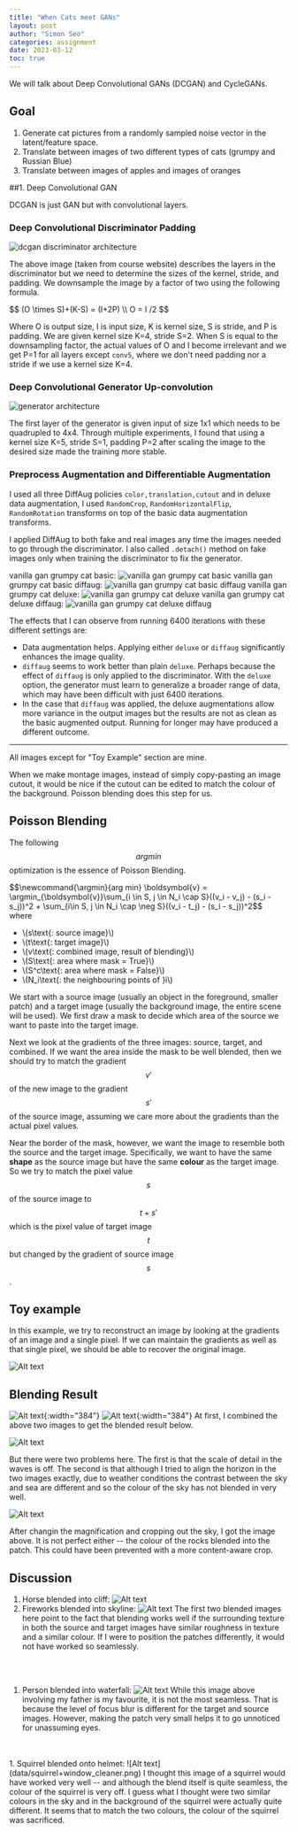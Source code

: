 ```yaml
---
title: "When Cats meet GANs"
layout: post
author: "Simon Seo"
categories: assignment
date: 2023-03-12
toc: true
---
```


We will talk about Deep Convolutional GANs (DCGAN) and CycleGANs. 

## Goal

1. Generate cat pictures from a randomly sampled noise vector in the latent/feature space.
1. Translate between images of two different types of cats (grumpy and Russian Blue)
1. Translate between images of apples and images of oranges

##1. Deep Convolutional GAN

DCGAN is just GAN but with convolutional layers. 

### Deep Convolutional Discriminator Padding
![dcgan discriminator architecture](data/discriminator_architecture.png)

The above image (taken from course website) describes the layers in the discriminator but we need to determine the sizes of the kernel, stride, and padding. We downsample the image by a factor of two using the following formula.

<div>
$$
(O \times S)+(K-S) = (I+2P) \\ 
O = I /2 
$$
</div>

Where O is output size, I is input size, K is kernel size, S is stride, and P is padding. We are given kernel size K=4, stride S=2. When S is equal to the downsampling factor, the actual values of O and I become irrelevant and we get P=1 for all layers except `conv5`, where we don't need padding nor a stride if we use a kernel size K=4.


### Deep Convolutional Generator Up-convolution

![generator architecture](data/DCGAN%20generator_architecture.png)

The first layer of the generator is given input of size 1x1 which needs to be quadrupled to 4x4. Through multiple experiments, I found that using a kernel size K=5, stride S=1, padding P=2 after scaling the image to the desired size made the training more stable.

### Preprocess Augmentation and Differentiable Augmentation

I used all three DiffAug policies `color,translation,cutout` and in deluxe data augmentation, I used `RandomCrop`, `RandomHorizontalFlip`, `RandomRotation` transforms on top of the basic data augmentation transforms. 

I applied DiffAug to both fake and real images any time the images needed to go through the discriminator. I also called `.detach()` method on fake images only when training the discriminator to fix the generator.

vanilla gan grumpy cat basic: 
![vanilla gan grumpy cat basic ](data/vanilla%20grumpy%20basic%206400.png) 
vanilla gan grumpy cat basic diffaug:
![vanilla gan grumpy cat basic diffaug](data/vanilla%20grumpy%20basic%20diffaug%206400.png) 
vanilla gan grumpy cat deluxe: 
![vanilla gan grumpy cat deluxe ](data/vanilla%20grumpy%20deluxe%206400.png) 
vanilla gan grumpy cat deluxe diffaug:
![vanilla gan grumpy cat deluxe diffaug](data/vanilla%20grumpy%20deluxe%20diffaug%206400.png)

The effects that I can observe from running 6400 iterations with these different settings are:
- Data augmentation helps. Applying either `deluxe` or `diffaug` significantly enhances the image quality.
- `diffaug` seems to work better than plain `deluxe`. Perhaps because the effect of `diffaug` is only applied to the discriminator. With the `deluxe` option, the generator must learn to generalize a broader range of data, which may have been difficult with just 6400 iterations.
- In the case that `diffaug` was applied, the deluxe augmentations allow more variance in the output images but the results are not as clean as the basic augmented output. Running for longer may have produced a different outcome. 



--- 
All images except for "Toy Example" section are mine.

When we make montage images, instead of simply copy-pasting an image cutout, it would be nice if the cutout can be edited to match the colour of the background. Poisson blending does this step for us.

## Poisson Blending
The following $$argmin$$ optimization is the essence of Poisson Blending.

<div>
$$\newcommand{\argmin}{arg min} \boldsymbol{v} = \argmin_{\boldsymbol{v}}\sum_{i \in S, j \in N_i \cap S}((v_i - v_j) - (s_i - s_j))^2 + \sum_{i\in S, j \in N_i \cap \neg S}((v_i - t_j) - (s_i - s_j))^2$$
</div>
where


- \\(s\text{: source image}\\)
- \\(t\text{: target image}\\)
- \\(v\text{: combined image, result of blending}\\)
- \\(S\text{: area where mask = True}\\)
- \\(S^c\text{: area where mask = False}\\)
- \\(N_i\text{: the neighbouring points of }i\\)

We start with a source image (usually an object in the foreground, smaller patch) and a target image (usually the background image, the entire scene will be used). We first draw a mask to decide which area of the source we want to paste into the target image. 

Next we look at the gradients of the three images: source, target, and combined. If we want the area inside the mask to be well blended, then we should try to match the gradient $$v'$$ of the new image to the gradient $$s'$$ of the source image, assuming we care more about the gradients than the actual pixel values. 

Near the border of the mask, however, we want the image to resemble both the source and the target image. Specifically, we want to have the same **shape** as the source image but have the same **colour** as the target image. So we try to match the pixel value $$s$$ of the source image to $$t + s'$$ which is the pixel value of target image $$t$$ but changed by the gradient of source image $$s$$.

## Toy example
In this example, we try to reconstruct an image by looking at the gradients of an image and a single pixel. If we can maintain the gradients as well as that single pixel, we should be able to recover the original image.

![Alt text](data/toy.png)

## Blending Result
![Alt text](data/jeju_cliff_medium.jpg){:width="384"}
![Alt text](data/dodubong.jpg){:width="384"}
At first, I combined the above two images to get the blended result below.

![Alt text](data/00%20jeju-cliff-lighthouse.png)

But there were two problems here. The first is that the scale of detail in the waves is off. The second is that although I tried to align the horizon in the two images exactly, due to weather conditions the contrast between the sky and sea are different and so the colour of the sky has not blended in very well. 

![Alt text](data/00%20dodubong-jeju_cliff.png)

After changin the magnification and cropping out the sky, I got the image above. It is not perfect either -- the colour of the rocks blended into the patch. This could have been prevented with a more content-aware crop. 

## Discussion
1. Horse blended into cliff:
![Alt text](data/horse+cliff.png)
1. Fireworks blended into skyline:
![Alt text](data/00%20fireworks-abudhabi.png)
The first two blended images here point to the fact that blending works well if the surrounding texture in both the source and target images have similar roughness in texture and a similar colour. If I were to position the patches differently, it would not have worked so seamlessly.
<br>
<br>

1. Person blended into waterfall:
![Alt text](data/00%20father+rain_rock.png)
While this image above involving my father is my favourite, it is not the most seamless. That is because the level of focus blur is different for the target and source images. However, making the patch very small helps it to go unnoticed for unassuming eyes. 
<br>
<br>
1. Squirrel blended onto helmet:
![Alt text](data/squirrel+window_cleaner.png)
I thought this image of a squirrel would have worked very well -- and although the blend itself is quite seamless, the colour of the squirrel is very off. I guess what I thought were two similar colours in the sky and in the background of the squirrel were actually quite different. It seems that to match the two colours, the colour of the squirrel was sacrificed.


<script src="https://polyfill.io/v3/polyfill.min.js?features=es6"></script>
<script id="MathJax-script" async src="https://cdn.jsdelivr.net/npm/mathjax@3/es5/tex-mml-chtml.js"></script>
<!-- <script type="text/javascript" src="{{ site.baseurl }}/assets/js/MathJax/MathJax.js"></script> -->
<!-- <script type="text/javascript" src="https://cdnjs.cloudflare.com/ajax/libs/mathjax/2.7.1/MathJax.js"></script> -->